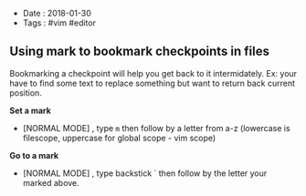 - Date : 2018-01-30
- Tags : #vim #editor

## Using mark to bookmark checkpoints in files

Bookmarking a checkpoint will help you get back to it intermidately. Ex: your have to find some text to replace something but want to return back current position. 

**Set a mark**
- [NORMAL MODE] , type `m` then follow by a letter from a-z (lowercase is filescope, uppercase for global scope - vim scope)

**Go to a mark**
- [NORMAL MODE] , type backstick ` then follow by the letter your marked above.

